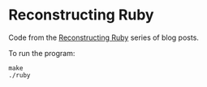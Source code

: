 
# Reconstructing Ruby

Code from the
[Reconstructing Ruby](http://www.halogenandtoast.com/reconstructing-ruby-an-introduction/)
series of blog posts.

To run the program:

    make
    ./ruby

